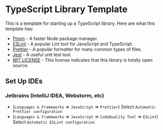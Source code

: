 # TypeScript Library Template

This is a template for starting up a TypeScript library. Here are what this template has:

* [Pnpm](https://pnpm.io/motivation) - A faster Node package manager.
* [ESLint](https://eslint.org/docs/latest/use/getting-started) - A popular Lint tool for JavaScript and TypeScript.
* [Prettier](https://prettier.io/docs/en/) - A popular formatter for many common types of files.
* [Jest](https://jestjs.io) - A useful unit test tool.
* [MIT LICENSE](https://opensource.org/license/mit/) - This license indicates that this library is totally open source.

## Set Up IDEs

### Jetbrains (IntelliJ IDEA, Webstorm, etc)

* (`Languages & Frameworks` => `JavaScript` => `Prettier`) Select `Automatic Prettier configuration`
* (`Languages & Frameworks` => `JavaScript` => `CodeQuality Tool` => `ESLint`) Select `Automatic ESLint configuration`